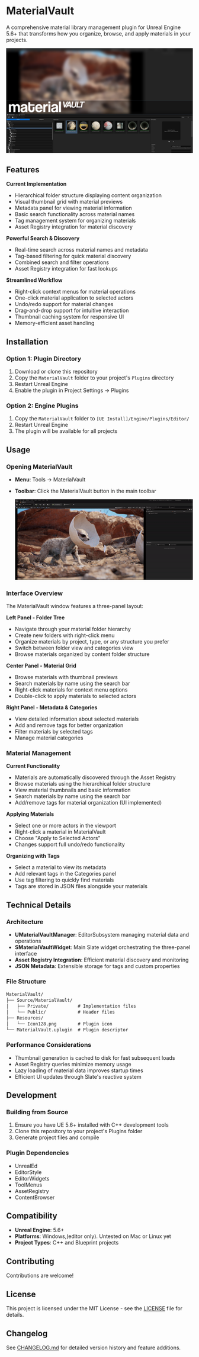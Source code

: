 # MaterialVault

A comprehensive material library management plugin for Unreal Engine 5.6+ that transforms how you organize, browse, and apply materials in your projects.

![MaterialVault Interface](https://github.com/ScottRaffertyCG/Material-Vault/blob/main/Media/MaterialVaultLogo.png)

## Features

**Current Implementation**
- Hierarchical folder structure displaying content organization
- Visual thumbnail grid with material previews
- Metadata panel for viewing material information
- Basic search functionality across material names
- Tag management system for organizing materials
- Asset Registry integration for material discovery

**Powerful Search & Discovery**
- Real-time search across material names and metadata
- Tag-based filtering for quick material discovery
- Combined search and filter operations
- Asset Registry integration for fast lookups

**Streamlined Workflow**
- Right-click context menus for material operations
- One-click material application to selected actors
- Undo/redo support for material changes
- Drag-and-drop support for intuitive interaction
- Thumbnail caching system for responsive UI
- Memory-efficient asset handling

## Installation

### Option 1: Plugin Directory
1. Download or clone this repository
2. Copy the `MaterialVault` folder to your project's `Plugins` directory
3. Restart Unreal Engine
4. Enable the plugin in Project Settings → Plugins

### Option 2: Engine Plugins
1. Copy the `MaterialVault` folder to `[UE Install]/Engine/Plugins/Editor/`
2. Restart Unreal Engine
3. The plugin will be available for all projects

## Usage

### Opening MaterialVault
- **Menu**: Tools → MaterialVault
- **Toolbar**: Click the MaterialVault button in the main toolbar

  ![MaterialVault Interface](https://github.com/ScottRaffertyCG/Material-Vault/blob/main/Media/Material%20Vault%20Launch.gif)

### Interface Overview
The MaterialVault window features a three-panel layout:

**Left Panel - Folder Tree**
- Navigate through your material folder hierarchy
- Create new folders with right-click menu
- Organize materials by project, type, or any structure you prefer
- Switch between folder view and categories view
- Browse materials organized by content folder structure

**Center Panel - Material Grid**
- Browse materials with thumbnail previews
- Search materials by name using the search bar
- Right-click materials for context menu options
- Double-click to apply materials to selected actors

**Right Panel - Metadata & Categories**
- View detailed information about selected materials
- Add and remove tags for better organization
- Filter materials by selected tags
- Manage material categories

### Material Management

**Current Functionality**
- Materials are automatically discovered through the Asset Registry
- Browse materials using the hierarchical folder structure
- View material thumbnails and basic information
- Search materials by name using the search bar
- Add/remove tags for material organization (UI implemented)

**Applying Materials**
- Select one or more actors in the viewport
- Right-click a material in MaterialVault
- Choose "Apply to Selected Actors"
- Changes support full undo/redo functionality

**Organizing with Tags**
- Select a material to view its metadata
- Add relevant tags in the Categories panel
- Use tag filtering to quickly find materials
- Tags are stored in JSON files alongside your materials

## Technical Details

### Architecture
- **UMaterialVaultManager**: EditorSubsystem managing material data and operations
- **SMaterialVaultWidget**: Main Slate widget orchestrating the three-panel interface
- **Asset Registry Integration**: Efficient material discovery and monitoring
- **JSON Metadata**: Extensible storage for tags and custom properties

### File Structure
```
MaterialVault/
├── Source/MaterialVault/
│   ├── Private/           # Implementation files
│   └── Public/            # Header files
├── Resources/
│   └── Icon128.png        # Plugin icon
└── MaterialVault.uplugin  # Plugin descriptor
```

### Performance Considerations
- Thumbnail generation is cached to disk for fast subsequent loads
- Asset Registry queries minimize memory usage
- Lazy loading of material data improves startup times
- Efficient UI updates through Slate's reactive system

## Development

### Building from Source
1. Ensure you have UE 5.6+ installed with C++ development tools
2. Clone this repository to your project's Plugins folder
3. Generate project files and compile

### Plugin Dependencies
- UnrealEd
- EditorStyle
- EditorWidgets
- ToolMenus
- AssetRegistry
- ContentBrowser

## Compatibility

- **Unreal Engine**: 5.6+
- **Platforms**: Windows,(editor only). Untested on Mac or Linux yet
- **Project Types**: C++ and Blueprint projects

## Contributing

Contributions are welcome!

## License

This project is licensed under the MIT License - see the [LICENSE](LICENSE) file for details.

## Changelog

See [CHANGELOG.md](CHANGELOG.md) for detailed version history and feature additions. 
